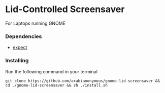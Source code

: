 # Lid-Controlled Screensaver 
For Laptops running GNOME 

### Dependencies
* [expect](https://pkgs.org/download/expect)

### Installing
Run the following command in your terminal
```
git clone https://github.com/arabianonymous/gnome-lid-screensaver && cd ./gnome-lid-screensaver && sh ./install.sh
```
